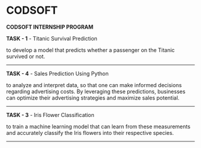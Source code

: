 # CODSOFT

**CODSOFT INTERNSHIP PROGRAM**

**TASK - 1** - Titanic Survival Prediction

to develop a model that predicts whether a
passenger on the Titanic survived or not.
_______________________________________________________

**TASK - 4** - Sales Prediction Using Python

to analyze and interpret data, so that one can make informed decisions regarding advertising costs. By leveraging these predictions, businesses can optimize their advertising strategies and maximize sales potential.
_______________________________________________________

**TASK - 3** - Iris Flower Classification

to train a machine learning model that can learn from
these measurements and accurately classify the Iris flowers into
their respective species.
_______________________________________________________
